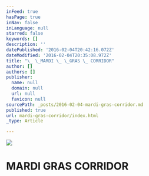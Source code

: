 ```yaml
---
inFeed: true
hasPage: true
inNav: false
inLanguage: null
starred: false
keywords: []
description: ''
datePublished: '2016-02-04T20:42:16.072Z'
dateModified: '2016-02-04T20:35:08.972Z'
title: "\_ \_MARDI \_ \_GRAS \_ CORRIDOR"
author: []
authors: []
publisher:
  name: null
  domain: null
  url: null
  favicon: null
sourcePath: _posts/2016-02-04-mardi-gras-corridor.md
published: true
url: mardi-gras-corridor/index.html
_type: Article

---
```

![](https://the-grid-user-content.s3-us-west-2.amazonaws.com/6b5e1cb4-5ff2-4aa3-8879-5d6f0be0cc4f.jpg)

# MARDI    GRAS   CORRIDOR
